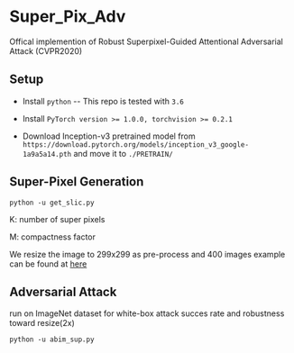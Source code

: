 # Super_Pix_Adv
Offical implemention of Robust Superpixel-Guided Attentional Adversarial Attack (CVPR2020)

Setup
-----

* Install ``python`` -- This repo is tested with ``3.6``

* Install ``PyTorch version >= 1.0.0, torchvision >= 0.2.1``

* Download Inception-v3 pretrained model from ``https://download.pytorch.org/models/inception_v3_google-1a9a5a14.pth`` and move it to ``./PRETRAIN/``

Super-Pixel Generation
------------------
	python -u get_slic.py

K: number of super pixels

M: compactness factor

We resize the image to 299x299 as pre-process and 400 images example can be found at [here](https://github.com/LightDXY/Super_Pix_Adv/releases/download/v1.0.0/example.zip)

Adversarial Attack
------------------
run on ImageNet dataset for white-box attack succes rate and robustness toward resize(2x)
	
	python -u abim_sup.py
	
